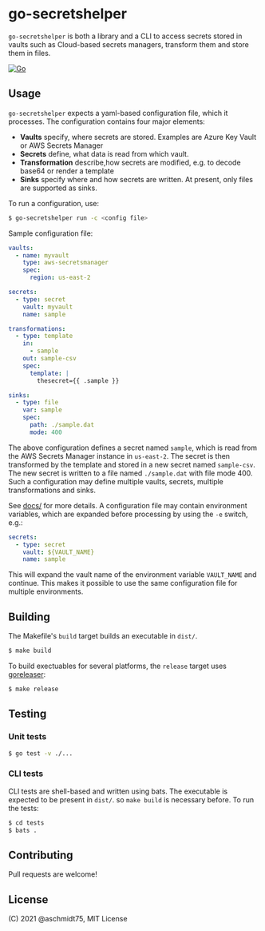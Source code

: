 # go-secretshelper

`go-secretshelper` is both a library and a CLI to access secrets stored in vaults such as Cloud-based secrets managers, transform them and store them in files.

[![Go](https://github.com/aschmidt75/go-secretshelper/actions/workflows/go.yaml/badge.svg)](https://github.com/aschmidt75/go-secretshelper/actions/workflows/go.yaml)

## Usage

`go-secretshelper` expects a yaml-based configuration file, which it processes. The configuration contains four major elements:

* **Vaults** specify, where secrets are stored. Examples are Azure Key Vault or AWS Secrets Manager
* **Secrets** define, what data is read from which vault.
* **Transformation** describe,how secrets are modified, e.g. to decode base64 or render a template
* **Sinks** specify where and how secrets are written. At present, only files are supported as sinks.

To run a configuration, use: 

```bash
$ go-secretshelper run -c <config file>
```

Sample configuration file:
```yaml
vaults:
  - name: myvault
    type: aws-secretsmanager
    spec:
      region: us-east-2

secrets:
  - type: secret
    vault: myvault
    name: sample

transformations:
  - type: template
    in:
      - sample
    out: sample-csv
    spec:
      template: |
        thesecret={{ .sample }}

sinks:
  - type: file
    var: sample
    spec:
      path: ./sample.dat
      mode: 400
```

The above configuration defines a secret named `sample`, which is read from the AWS Secrets Manager instance in `us-east-2`. The secret is then transformed by the 
template and stored in a new secret named `sample-csv`. The new secret is written to a file named `./sample.dat` with file mode 400. Such a configuration may define
multiple vaults, secrets, multiple transformations and sinks.

See [docs/](docs/README.md) for more details. A configuration file may contain environment variables, which are expanded before processing by using the `-e` switch, e.g.:

```yaml
secrets:
  - type: secret
    vault: ${VAULT_NAME}
    name: sample
```

This will expand the vault name of the environment variable `VAULT_NAME` and continue. This makes it possible to use the same configuration 
file for multiple environments.

## Building

The Makefile's `build` target builds an executable in `dist/`.

```bash
$ make build 
```

To build exectuables for several platforms, the `release` target uses [goreleaser](https://goreleaser.com/):

```bash
$ make release
```


## Testing

### Unit tests

```bash
$ go test -v ./...
```

### CLI tests

CLI tests are shell-based and written using bats. The executable is expected to be present in `dist/`. so `make build` 
is necessary before. To run the tests:

```bash
$ cd tests
$ bats .
```

## Contributing

Pull requests are welcome!

## License

(C) 2021 @aschmidt75, MIT License
